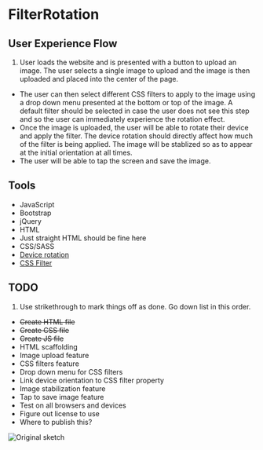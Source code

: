 # FilterRotation

User Experience Flow
---
1. User loads the website and is presented with a button to upload an image. The user selects a single image to upload and the image is then uploaded and placed into the center of the page.
* The user can then select different CSS filters to apply to the image using a drop down menu presented at the bottom or top of the image. A default filter should be selected in case the user does not see this step and so the user can immediately experience the rotation effect.
* Once the image is uploaded, the user will be able to rotate their device and apply the filter. The device rotation should directly affect how much of the filter is being applied. The image will be stablized so as to appear at the initial orientation at all times.
* The user will be able to tap the screen and save the image.

Tools
---
* JavaScript
 * Bootstrap
 * jQuery
* HTML
 * Just straight HTML should be fine here
* CSS/SASS
* [Device rotation](https://developer.mozilla.org/en-US/docs/Web/API/Detecting_device_orientation)
* [CSS Filter](https://developer.mozilla.org/en-US/docs/Web/CSS/filter)

TODO
---
1. Use strikethrough to mark things off as done. Go down list in this order.
* ~~Create HTML file~~
* ~~Create CSS file~~
* ~~Create JS file~~
* HTML scaffolding
* Image upload feature
* CSS filters feature
* Drop down menu for CSS filters
* Link device orientation to CSS filter property
* Image stabilization feature
* Tap to save image feature
* Test on all browsers and devices
* Figure out license to use
* Where to publish this?

![Original sketch](http://i.imgur.com/p8VShCI.jpg)
